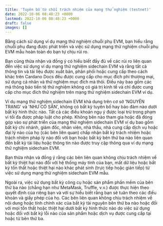 ```yaml
---
title: 'Tuyên bố từ chối trách nhiệm của mạng thử nghiệm (testnet)'
date: 2022-10-06 08:48:23 +0000
lastmod: 2022-10-06 08:48:23 +0000
draft: false
images: []
---
```


Bằng cách sử dụng ví dụ mạng thử nghiệm chuỗi phụ EVM, bạn hiểu rằng chuỗi phụ đang được phát triển và việc sử dụng mạng thử nghiệm chuỗi phụ EVM mẫu hoàn toàn do bạn tự chịu rủi ro.

Bạn cũng thừa nhận và đồng ý có hiểu biết đầy đủ về các rủi ro liên quan đến việc sử dụng ví dụ mạng thử nghiệm sidechain EVM và rằng tất cả thông tin và tài liệu được xuất bản, phân phối hoặc cung cấp theo cách khác trên Cardano Docs đều được cung cấp cho mục đích phi thương mại, sử dụng cá nhân và thử nghiệm mục đích mà thôi. Điều này bao gồm các mã thông báo tiền tệ thử nghiệm không có giá trị kinh tế và chỉ được cung cấp cho mục đích thử nghiệm trên mạng thử nghiệm sidechain EVM ví dụ.

Ví dụ mạng thử nghiệm sidechain EVM khả dụng trên cơ sở 'NGUYÊN TRẠNG' và 'NHƯ CÓ SẴN', không có bất kỳ tuyên bố hay bảo đảm nào dưới bất kỳ hình thức nào. Tất cả các điều khoản ngụ ý được loại trừ trong phạm vi tối đa được pháp luật cho phép. Không bên nào tham gia hoặc đã đóng góp vào sự phát triển của mạng thử nghiệm sidechain EVM ví dụ bao gồm bất kỳ chi nhánh, giám đốc, nhân viên, nhà thầu, nhà cung cấp dịch vụ hoặc đại lý nào của họ (các bên liên quan) chấp nhận bất kỳ trách nhiệm hoặc trách nhiệm pháp lý nào đối với bạn hoặc bất kỳ bên thứ ba nào liên quan đến bất kỳ tài liệu hoặc thông tin nào được truy cập thông qua ví dụ mạng thử nghiệm sidechain EVM.

Bạn thừa nhận và đồng ý rằng các bên liên quan không chịu trách nhiệm về bất kỳ thiệt hại nào đối với hệ thống máy tính của bạn, mất dữ liệu hoặc bất kỳ tổn thất hoặc thiệt hại nào khác phát sinh (trực tiếp hoặc gián tiếp) từ việc sử dụng mạng thử nghiệm sidechain EVM mẫu.

Ngoài ra, việc sử dụng bất kỳ công cụ hoặc sản phẩm phần mềm của bên thứ ba nào (chẳng hạn như MetaMask, Truffle, v.v.) được thực hiện theo quyết định của riêng bạn và với sự hiểu biết rằng bạn sẽ tuân theo các điều khoản và giấy phép của họ. Các bên liên quan không chịu trách nhiệm về nội dung hoặc tính chính xác của bất kỳ tài nguyên bên thứ ba nào hoặc đối với mọi tổn thất hoặc thiệt hại dưới bất kỳ hình thức nào do việc sử dụng hoặc đối với bất kỳ lỗi nào của sản phẩm hoặc dịch vụ được cung cấp tại hoặc từ bên thứ ba.
